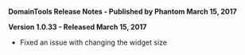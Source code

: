 **DomainTools Release Notes - Published by Phantom March 15, 2017**


**Version 1.0.33 - Released March 15, 2017**

* Fixed an issue with changing the widget size
